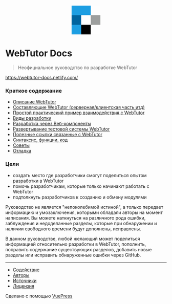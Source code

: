 <p align="center">
  <a href="https://vuepress.vuejs.org/" target="_blank">
    <img width="90" src="./docs/.vuepress/public/webtutor-logo.png" alt="logo">
  </a>
</p>

# WebTutor Docs

> Неофициальное руководство по разработке WebTutor

https://webtutor-docs.netlify.com/

### Краткое содержание

* [Описание WebTutor](https://webtutor-docs.netlify.com/about-webtutor/)
* [Составляющие WebTutor (серверная/клиентская часть итд)](https://webtutor-docs.netlify.com/components-of-webtutor/) 
* [Простой практический пример взаимодействия с WebTutor](https://webtutor-docs.netlify.com/some-practice/)
* [Виды разработки](https://webtutor-docs.netlify.com/three-ways/)
* [Разработка через Веб-компоненты](https://webtutor-docs.netlify.com/development-options/web-components/)
* [Развертывание тестовой системы WebTutor](https://webtutor-docs.netlify.com/test-system/)
* [Полезные ссылки связанные с WebTutor](https://webtutor-docs.netlify.com/useful-links/)
* [Синтаксис, функции, код](https://webtutor-docs.netlify.com/code/)
* [Советы](https://webtutor-docs.netlify.com/advice/)
* [Отладка](https://webtutor-docs.netlify.com/debugging/)

### Цели

* создать место где разработчики смогут поделиться опытом разработки в WebTutor
* помочь разработчикам, которые только начинают работать с WebTutor
* подтолкнуть разработчиков к созданию и обмену модулями

Руководство не является "непоколебимой истиной", а только передает информацию и умозаключения, которыми обладали авторы на момент написания. Вы можете наткнуться на различного рода ошибки, заблуждения и недоделанные разделы, которые при обнаружении и наличии свободного времени будут дополнены, исправлены.

В данном руководстве, любой желающий может поделиться информацией относительно разработки в WebTutor, пополнить, поправить содержание существующих разделов, добавить новые разделы или исправить обнаруженные ошибки через GitHub.

***

* [Содействие](https://github.com/maksimyurkov/webtutor-docs/blob/master/CONTRIBUTING.md)
* [Авторы](https://github.com/maksimyurkov/webtutor-docs/blob/master/CONTRIBUTORS.md)
* [Источники](https://github.com/maksimyurkov/webtutor-docs/blob/master/SOURCES.md)
* [Лицензия](https://github.com/maksimyurkov/webtutor-docs/blob/master/LICENSE.md)

Сделано с помощью [VuePress](https://vuepress.vuejs.org/)